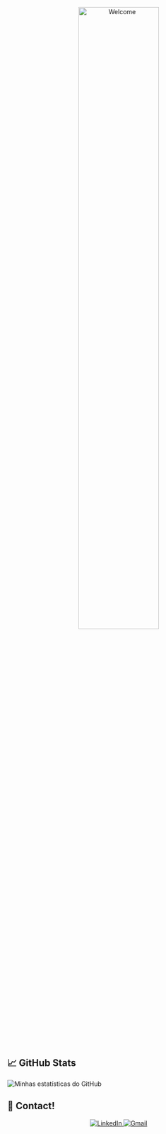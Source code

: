 <p align="center"><img src="https://i.imgur.com/jLcSt3T.png" alt="Welcome" width="60%" /></p>

## 📈 GitHub Stats

![Minhas estatísticas do GitHub](https://github-readme-stats.vercel.app/api?username=Duratin&show_icons=true&hide_title=true&count_private=true&theme=default&bg_color=ffffff&title_color=00B5E2&text_color=00B5E2&icon_color=00B5E2)

## 💬 Contact!
<div align="center">
  <a href="https://www.linkedin.com/in/[seu-linkedin]" target="_blank">
    <img src="https://img.shields.io/badge/-LinkedIn-0077B5?style=for-the-badge&logo=linkedin&logoColor=white" alt="LinkedIn" />
  </a>
  <a href="mailto:[seu-email@gmail.com]" target="_blank">
    <img src="https://img.shields.io/badge/-Gmail-D14836?style=for-the-badge&logo=gmail&logoColor=white" alt="Gmail" />
  </a>
</div>
